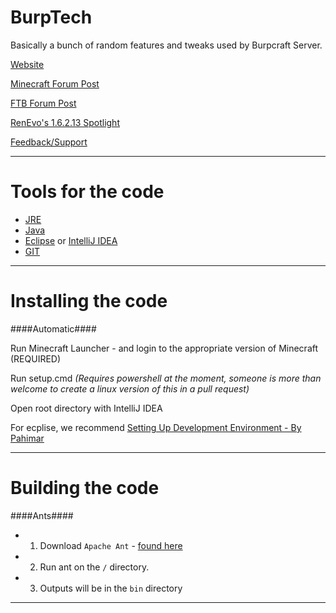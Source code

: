 BurpTech
========

Basically a bunch of random features and tweaks used by Burpcraft Server.

[Website](http://renevo.github.io/BurpTech)

[Minecraft Forum Post](http://www.minecraftforum.net/topic/1966632-162152burptech-its-that-nasty-smell-after-dinner/)

[FTB Forum Post](http://forum.feed-the-beast.com/threads/burptech-mod-tweaks-and-things.31287/)

[RenEvo's 1.6.2.13 Spotlight](http://www.youtube.com/watch?v=p2qBFDCzyGA)

[Feedback/Support](http://burptech.uservoice.com/)

***

Tools for the code
==================
 
 - [JRE](http://www.oracle.com/technetwork/java/javase/downloads/jdk7-downloads-1880260.html)
 - [Java](http://www.java.com/en/download/manual.jsp)
 - [Eclipse](http://www.eclipse.org/downloads/) or [IntelliJ IDEA](http://www.jetbrains.com/idea/)
 - [GIT](http://git-scm.com/downloads)
  
***

Installing the code
===================

####Automatic####

Run Minecraft Launcher - and login to the appropriate version of Minecraft (REQUIRED)

Run setup.cmd *(Requires powershell at the moment, someone is more than welcome to create a linux version of this in a pull request)*

Open root directory with IntelliJ IDEA

For ecplise, we recommend [Setting Up Development Environment - By Pahimar](http://www.youtube.com/watch?v=XU3MmJGnqSc)

   
***
 
 Building the code
===================

####Ants####

 - 1. Download `Apache Ant` - [found here](http://ant.apache.org/)
 - 2. Run ant on the `/` directory.
 - 3. Outputs will be in the `bin` directory
 
***
